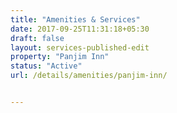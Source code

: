 ```yaml
---
title: "Amenities & Services"
date: 2017-09-25T11:31:18+05:30
draft: false
layout: services-published-edit
property: "Panjim Inn"
status: "Active"
url: /details/amenities/panjim-inn/


---
```


